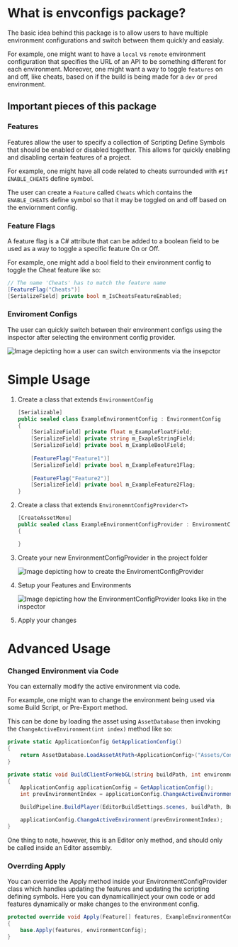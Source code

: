 # What is envconfigs package?
The basic idea behind this package is to allow users to have multiple environment configurations and switch between them quickly and easialy.

For example, one might want to have a `local` vs `remote` environment configuration that specifies the URL of an API to be something different for each environment. Moreover, one might want a way to toggle `features` on and off, like cheats, based on if the build is being made for a `dev` or `prod` environment.

## Important pieces of this package

### Features
Features allow the user to specify a collection of Scripting Define Symbols that should be enabled or disabled together. This allows for quickly enabling and disabling certain features of a project. 

For example, one might have all code related to cheats surrounded with `#if ENABLE_CHEATS` define symbol. 

The user can create a `Feature` called `Cheats` which contains the `ENABLE_CHEATS` define symbol so that it may be toggled on and off based on the enviornment config.

### Feature Flags
A feature flag is a C# attribute that can be added to a boolean field to be used as a way to toggle a specific feature On or Off.

For example, one might add a bool field to their environment config to toggle the Cheat feature like so:
```CS
// The name 'Cheats' has to match the feature name
[FeatureFlag("Cheats")] 
[SerializeField] private bool m_IsCheatsFeatureEnabled;
```

### Enviroment Configs
The user can quickly switch between their environment configs using the inspector after selecting the environment config provider. 

![Image depicting how a user can switch environments via the insepctor](Documentation%20Images~%2Fswitchenvinspector.png)

# Simple Usage

1. Create a class that extends `EnvironmentConfig` 
    ```CS 
    [Serializable]
    public sealed class ExampleEnvironmentConfig : EnvironmentConfig
    {
        [SerializeField] private float m_ExampleFloatField;
        [SerializeField] private string m_ExapleStringField;
        [SerializeField] private bool m_ExampleBoolField;
        
        [FeatureFlag("Feature1")]
        [SerializeField] private bool m_ExampleFeature1Flag;
        
        [FeatureFlag("Feature2")]
        [SerializeField] private bool m_ExampleFeature2Flag;
    }
    ```
2. Create a class that extends `EnvironemntConfigProvider<T>`
    ```CS
    [CreateAssetMenu]
    public sealed class ExampleEnvironmentConfigProvider : EnvironmentConfigProvider<ExampleEnvironmentConfig>
    {    

    }
    ```

3. Create your new EnvironmentConfigProvider in the project folder

    ![Image depicting how to create the EnviromentConfigProvider](Documentation%20Images~%2Fcreateenvconfigprovider.png)

4. Setup your Features and Environments 

    ![Image depicting how the EnvironmentConfigProvider looks like in the inspector](Documentation%20Images~%2Fexampleenvconfigproviderinspector.png)

5. Apply your changes
    
# Advanced Usage

### Changed Environment via Code
You can externally modify the active environment via code. 

For example, one might wan to change the environment being used via some Build Script, or Pre-Export method.

This can be done by loading the asset using `AssetDatabase` then invoking the `ChangeActiveEnvironment(int index)` method like so:
```CS
private static ApplicationConfig GetApplicationConfig()
{
    return AssetDatabase.LoadAssetAtPath<ApplicationConfig>("Assets/Configs/Application Config.asset");
}

private static void BuildClientForWebGL(string buildPath, int environmentIndex)
{
    ApplicationConfig applicationConfig = GetApplicationConfig();
    int prevEnvironmentIndex = applicationConfig.ChangeActiveEnvironment(environmentIndex);

    BuildPipeline.BuildPlayer(EditorBuildSettings.scenes, buildPath, BuildTarget.WebGL, BuildOptions.None);

    applicationConfig.ChangeActiveEnvironment(prevEnvironmentIndex);
}
```

One thing to note, however, this is an Editor only method, and should only be called inside an Editor assembly.

### Overrding Apply
You can override the Apply method inside your EnvironmentConfigProvider class which handles updating the features and updating the scripting defining symbols. Here you can dynamicallinject your own code or add features dynamically or make changes to the environment config.

```CS
protected override void Apply(Feature[] features, ExampleEnvironmentConfig environmentConfig)
{
    base.Apply(features, environmentConfig);
}
```

